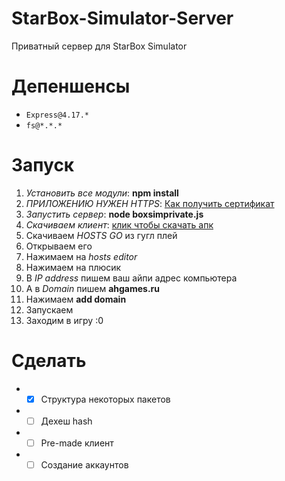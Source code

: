 # StarBox-Simulator-Server
Приватный сервер для StarBox Simulator
# Депеншенсы
- `Express@4.17.*`
- `fs@*.*.*`
# Запуск
1. *Установить все модули*: **npm install**
2. *ПРИЛОЖЕНИЮ НУЖЕН HTTPS*: [Как получить сертификат](https://github.com/superdudnikteam/StarBox-Simulator-Server/blob/main/HTTPS.md)
3. *Запустить сервер*: **node boxsimprivate.js**
4. *Скачиваем клиент*: [клик чтобы скачать апк](https://apkcombo.com/star-box-simulator-for-brawl-stars-open-the-boxes/com.madt.brawlsimulator/download/phone-1.7.0-apk)
5. Скачиваем *HOSTS GO* из гугл плей
 1. Открываем его
 2. Нажимаем на *hosts editor*
 3. Нажимаем на плюсик
 4. В *IP address* пишем ваш айпи адрес компьютера
 5. А в *Domain* пишем **ahgames.ru**
 6. Нажимаем **add domain**
 7. Запускаем
6. Заходим в игру :0
# Сделать
- - [X] Структура некоторых пакетов
- - [ ] Дехеш hash
- - [ ] Pre-made клиент
- - [ ] Создание аккаунтов

